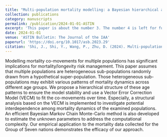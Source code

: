 ```yaml
---
title: "Multi-population mortality modelling: a Bayesian hierarchical approach"
collection: publications
category: manuscripts
permalink: /publication/2024-01-01-ASTIN
excerpt: 'This paper is about the number 3. The number 4 is left for future work.'
date: 2024-01-01
venue: 'ASTIN Bulletin: The Journal of the IAA'
paperurl: 'https://doi.org/10.1017/asb.2023.29'
citation: 'Shi, J., Shi, Y., Wang, P., Zhu, D. (2024). Multi-population mortality modelling: a Bayesian hierarchical approach. <i>ASTIN Bulletin: The Journal of the IAA<i>, 54(1), 46-74.'
---
```


Modelling mortality co-movements for multiple populations has significant implications for mortality/longevity risk management. This paper assumes that multiple populations are heterogeneous sub-populations randomly drawn from a hypothetical super-population. Those heterogeneous sub-populations may exhibit various patterns of mortality dynamics across different age groups. We propose a hierarchical structure of these age patterns to ensure the model stability and use a Vector Error Correction Model (VECM) to fit the co-movements over time. Especially, a structural analysis based on the VECM is implemented to investigate potential interdependence among mortality dynamics of the examined populations. An efficient Bayesian Markov Chain Monte-Carlo method is also developed to estimate the unknown parameters to address the computational complexity. Our empirical application to the mortality data collected for the Group of Seven nations demonstrates the efficacy of our approach.

